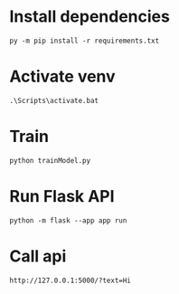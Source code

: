# Install dependencies
```shell
py -m pip install -r requirements.txt
```

# Activate venv
```shell
.\Scripts\activate.bat
```

# Train
```shell
python trainModel.py
```

# Run Flask API
```shell
python -m flask --app app run
```

# Call api
```http
http://127.0.0.1:5000/?text=Hi
```